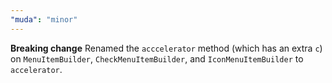 ```yaml
---
"muda": "minor"
---
```


**Breaking change** Renamed the `acccelerator` method (which has an extra `c`) on `MenuItemBuilder`, `CheckMenuItemBuilder`, and `IconMenuItemBuilder` to `accelerator`.
